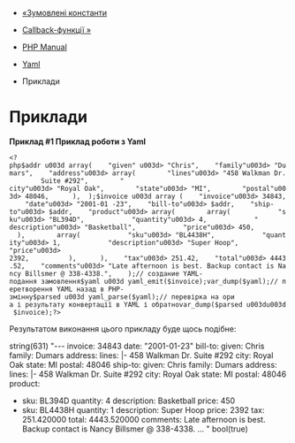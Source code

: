 - [«Зумовлені константи](yaml.constants.md)
- [Callback-функції »](yaml.callbacks.md)

- [PHP Manual](index.md)
- [Yaml](book.yaml.md)
- Приклади

# Приклади

**Приклад #1 Приклад роботи з Yaml**

` <?php$addr u003d array(    "given" u003d> "Chris",    "family"u003d> "Dumars",    "address"u003d> array(        "lines"u003d> "458 Walkman Dr.        Suite #292",        " city"u003d> "Royal Oak",        "state"u003d> "MI",        "postal"u003d> 48046,      ),  );$invoice u003d array (    "invoice"u003d> 34843,    "date"u003d> "2001-01 -23",    "bill-to"u003d> $addr,    "ship-to"u003d> $addr,    "product"u003d> array(        array(            "sku"u003d> "BL394D",            "quantity"u003d> 4,            " description"u003d> "Basketball",            "price"u003d> 450,          ),        array(            "sku"u003d> "BL4438H",            "quantity"u003d> 1,            "description"u003d> "Super Hoop",            "price"u003d> 2392,          ),      ),    "tax"u003d> 251.42,    "total"u003d> 4443.52,    "comments"u003d> "Late afternoon is best. Backup contact is Nancy Billsmer @ 338-4338.",    );// создание YAML- подання замовлення$yaml u003d yaml_emit($invoice);var_dump($yaml);// перетворення YAML назад в PHP-змінну$parsed u003d yaml_parse($yaml);// перевірка на ори а і результату конвертації в YAML і обратноvar_dump($parsed u003du003d $invoice);?> `

Результатом виконання цього прикладу буде щось подібне:

string(631) "---
invoice: 34843
date: "2001-01-23"
bill-to:
given: Chris
family: Dumars
address:
lines: |-
458 Walkman Dr.
Suite #292
city: Royal Oak
state: MI
postal: 48046
ship-to:
given: Chris
family: Dumars
address:
lines: |-
458 Walkman Dr.
Suite #292
city: Royal Oak
state: MI
postal: 48046
product:
- sku: BL394D
quantity: 4
description: Basketball
price: 450
- sku: BL4438H
quantity: 1
description: Super Hoop
price: 2392
tax: 251.420000
total: 4443.520000
comments: Late afternoon is best. Backup contact is Nancy Billsmer @ 338-4338.
...
"
bool(true)
